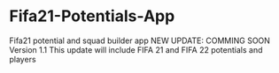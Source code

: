 # Fifa21-Potentials-App
Fifa21 potential and squad builder app 
NEW UPDATE: COMMING SOON Version 1.1 
This update will include FIFA 21 and FIFA 22 potentials and players
